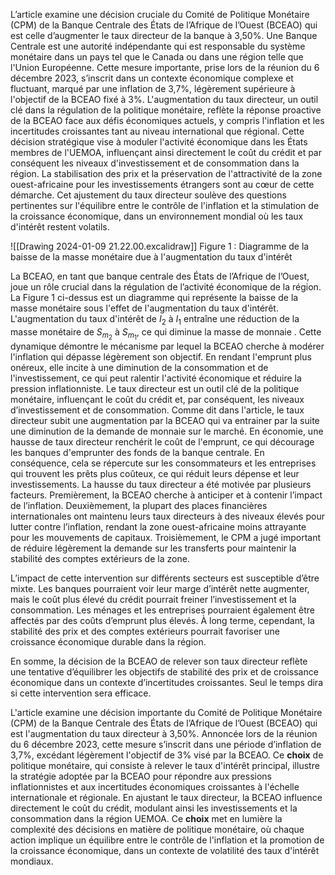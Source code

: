 L’article examine une décision cruciale du Comité de Politique Monétaire (CPM) de la Banque Centrale des États de l’Afrique de l’Ouest (BCEAO) qui est celle d’augmenter le taux directeur de la banque à 3,50%. Une Banque Centrale est une autorité indépendante qui est responsable du système monétaire dans un pays tel que le Canada ou dans une région telle que l'Union Européenne. Cette mesure importante, prise lors de la réunion du 6 décembre 2023, s’inscrit dans un contexte économique complexe et fluctuant, marqué par une inflation de 3,7%, légèrement supérieure à l'objectif de la BCEAO fixé à 3%. L'augmentation du taux directeur, un outil clé dans la régulation de la politique monétaire, reflète la réponse proactive de la BCEAO face aux défis économiques actuels, y compris l'inflation et les incertitudes croissantes tant au niveau international que régional. Cette décision stratégique vise à moduler l'activité économique dans les États membres de l'UEMOA, influençant ainsi directement le coût du crédit et par conséquent les niveaux d'investissement et de consommation dans la région. La stabilisation des prix et la préservation de l'attractivité de la zone ouest-africaine pour les investissements étrangers sont au cœur de cette démarche. Cet ajustement du taux directeur soulève des questions pertinentes sur l'équilibre entre le contrôle de l'inflation et la stimulation de la croissance économique, dans un environnement mondial où les taux d'intérêt restent volatils.

![[Drawing 2024-01-09 21.22.00.excalidraw]]
	Figure 1 : Diagramme de la baisse de la masse monétaire due à l'augmentation du taux d'intérêt

La BCEAO, en tant que banque centrale des États de l’Afrique de l’Ouest, joue un rôle crucial dans la régulation de l’activité économique de la région. La Figure 1 ci-dessus est un diagramme qui représente la baisse de la masse monétaire sous l'effet de l'augmentation du taux d'intérêt. L'augmentation du taux d'intérêt de $I_2$ à $I_1$ entraîne une réduction de la masse monétaire de $S_{m_{2}}$ à $S_{m_{1}}$, ce qui diminue la masse de monnaie . Cette dynamique démontre le mécanisme par lequel la BCEAO cherche à modérer l'inflation qui dépasse légèrement son objectif. En rendant l'emprunt plus onéreux, elle incite à une diminution de la consommation et de l'investissement, ce qui peut ralentir l'activité économique et réduire la pression inflationniste. Le taux directeur est un outil clé de la politique monétaire, influençant le coût du crédit et, par conséquent, les niveaux d’investissement et de consommation. Comme dit dans l'article, le taux directeur subit une augmentation par la BCEAO qui va entrainer par la suite une diminution de la demande de monnaie sur le marché. En économie, une hausse de taux directeur renchérit le coût de l'emprunt, ce qui décourage les banques d'emprunter des fonds de la banque centrale. En conséquence, cela se répercute sur les consommateurs et les entreprises qui trouvent les prêts plus coûteux, ce qui réduit leurs dépense et leur investissements. La hausse du taux directeur a été motivée par plusieurs facteurs. Premièrement, la BCEAO cherche à anticiper et à contenir l’impact de l’inflation. Deuxièmement, la plupart des places financières internationales ont maintenu leurs taux directeurs à des niveaux élevés pour lutter contre l’inflation, rendant la zone ouest-africaine moins attrayante pour les mouvements de capitaux. Troisièmement, le CPM a jugé important de réduire légèrement la demande sur les transferts pour maintenir la stabilité des comptes extérieurs de la zone.

L’impact de cette intervention sur différents secteurs est susceptible d’être mixte. Les banques pourraient voir leur marge d’intérêt nette augmenter, mais le coût plus élevé du crédit pourrait freiner l’investissement et la consommation. Les ménages et les entreprises pourraient également être affectés par des coûts d’emprunt plus élevés. À long terme, cependant, la stabilité des prix et des comptes extérieurs pourrait favoriser une croissance économique durable dans la région.

En somme, la décision de la BCEAO de relever son taux directeur reflète une tentative d’équilibrer les objectifs de stabilité des prix et de croissance économique dans un contexte d’incertitudes croissantes. Seul le temps dira si cette intervention sera efficace.



L'article examine une décision importante du Comité de Politique Monétaire (CPM) de la Banque Centrale des États de l’Afrique de l’Ouest (BCEAO) qui est l'augmentation du taux directeur à 3,50%. Annoncée lors de la réunion du 6 décembre 2023, cette mesure s’inscrit dans une période d’inflation de 3,7%, excédant légèrement l'objectif de 3% visé par la BCEAO. Ce **choix** de politique monétaire, qui consiste à relever le taux d'intérêt principal, illustre la stratégie adoptée par la BCEAO pour répondre aux pressions inflationnistes et aux incertitudes économiques croissantes à l'échelle internationale et régionale. En ajustant le taux directeur, la BCEAO influence directement le coût du crédit, modulant ainsi les investissements et la consommation dans la région UEMOA. Ce **choix** met en lumière la complexité des décisions en matière de politique monétaire, où chaque action implique un équilibre entre le contrôle de l'inflation et la promotion de la croissance économique, dans un contexte de volatilité des taux d'intérêt mondiaux.